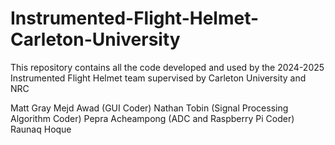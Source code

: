 # Instrumented-Flight-Helmet-Carleton-University
This repository contains all the code developed and used by the 2024-2025 Instrumented Flight Helmet team supervised by Carleton University and NRC

Matt Gray
Mejd Awad (GUI Coder)
Nathan Tobin (Signal Processing Algorithm Coder)
Pepra Acheampong (ADC and Raspberry Pi Coder)
Raunaq Hoque
